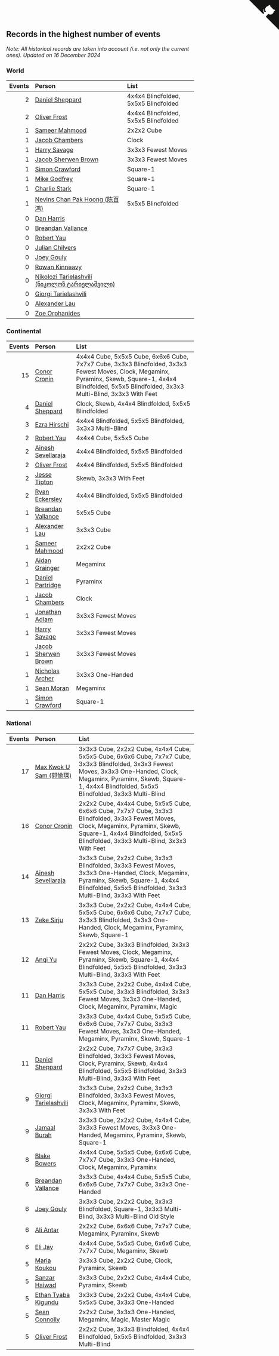## Records in the highest number of events

*Note: All historical records are taken into account (i.e. not only the current ones).*
*Updated on 16 December 2024*


### World

| Events | Person | List |
| ---: | :--- | :--- |
| 2 | [Daniel Sheppard](https://www.worldcubeassociation.org/persons/2009SHEP01) | 4x4x4 Blindfolded, 5x5x5 Blindfolded |
| 2 | [Oliver Frost](https://www.worldcubeassociation.org/persons/2012FROS01) | 4x4x4 Blindfolded, 5x5x5 Blindfolded |
| 1 | [Sameer Mahmood](https://www.worldcubeassociation.org/persons/2013MAHM02) | 2x2x2 Cube |
| 1 | [Jacob Chambers](https://www.worldcubeassociation.org/persons/2017CHAM09) | Clock |
| 1 | [Harry Savage](https://www.worldcubeassociation.org/persons/2013SAVA01) | 3x3x3 Fewest Moves |
| 1 | [Jacob Sherwen Brown](https://www.worldcubeassociation.org/persons/2022BROW01) | 3x3x3 Fewest Moves |
| 1 | [Simon Crawford](https://www.worldcubeassociation.org/persons/2008CRAW01) | Square-1 |
| 1 | [Mike Godfrey](https://www.worldcubeassociation.org/persons/2004GODF01) | Square-1 |
| 1 | [Charlie Stark](https://www.worldcubeassociation.org/persons/2014STAR05) | Square-1 |
| 1 | [Nevins Chan Pak Hoong (陈百鸿)](https://www.worldcubeassociation.org/persons/2010CHAN20) | 5x5x5 Blindfolded |
| 0 | [Dan Harris](https://www.worldcubeassociation.org/persons/2003HARR01) |  |
| 0 | [Breandan Vallance](https://www.worldcubeassociation.org/persons/2007VALL01) |  |
| 0 | [Robert Yau](https://www.worldcubeassociation.org/persons/2009YAUR01) |  |
| 0 | [Julian Chilvers](https://www.worldcubeassociation.org/persons/1982CHIL01) |  |
| 0 | [Joey Gouly](https://www.worldcubeassociation.org/persons/2007GOUL01) |  |
| 0 | [Rowan Kinneavy](https://www.worldcubeassociation.org/persons/2008KINN01) |  |
| 0 | [Nikolozi Tarielashvili (ნიკოლოზ ტარიელაშვილი)](https://www.worldcubeassociation.org/persons/2013TARI02) |  |
| 0 | [Giorgi Tarielashvili](https://www.worldcubeassociation.org/persons/2013TARI01) |  |
| 0 | [Alexander Lau](https://www.worldcubeassociation.org/persons/2011LAUA01) |  |
| 0 | [Zoe Orphanides](https://www.worldcubeassociation.org/persons/2013ORPH01) |  |

### Continental

| Events | Person | List |
| ---: | :--- | :--- |
| 15 | [Conor Cronin](https://www.worldcubeassociation.org/persons/2013CRON01) | 4x4x4 Cube, 5x5x5 Cube, 6x6x6 Cube, 7x7x7 Cube, 3x3x3 Blindfolded, 3x3x3 Fewest Moves, Clock, Megaminx, Pyraminx, Skewb, Square-1, 4x4x4 Blindfolded, 5x5x5 Blindfolded, 3x3x3 Multi-Blind, 3x3x3 With Feet |
| 4 | [Daniel Sheppard](https://www.worldcubeassociation.org/persons/2009SHEP01) | Clock, Skewb, 4x4x4 Blindfolded, 5x5x5 Blindfolded |
| 3 | [Ezra Hirschi](https://www.worldcubeassociation.org/persons/2019HIRS01) | 4x4x4 Blindfolded, 5x5x5 Blindfolded, 3x3x3 Multi-Blind |
| 2 | [Robert Yau](https://www.worldcubeassociation.org/persons/2009YAUR01) | 4x4x4 Cube, 5x5x5 Cube |
| 2 | [Ainesh Sevellaraja](https://www.worldcubeassociation.org/persons/2012SEVE01) | 4x4x4 Blindfolded, 5x5x5 Blindfolded |
| 2 | [Oliver Frost](https://www.worldcubeassociation.org/persons/2012FROS01) | 4x4x4 Blindfolded, 5x5x5 Blindfolded |
| 2 | [Jesse Tipton](https://www.worldcubeassociation.org/persons/2014TIPT01) | Skewb, 3x3x3 With Feet |
| 2 | [Ryan Eckersley](https://www.worldcubeassociation.org/persons/2019ECKE02) | 4x4x4 Blindfolded, 5x5x5 Blindfolded |
| 1 | [Breandan Vallance](https://www.worldcubeassociation.org/persons/2007VALL01) | 5x5x5 Cube |
| 1 | [Alexander Lau](https://www.worldcubeassociation.org/persons/2011LAUA01) | 3x3x3 Cube |
| 1 | [Sameer Mahmood](https://www.worldcubeassociation.org/persons/2013MAHM02) | 2x2x2 Cube |
| 1 | [Aidan Grainger](https://www.worldcubeassociation.org/persons/2018GRAI01) | Megaminx |
| 1 | [Daniel Partridge](https://www.worldcubeassociation.org/persons/2022PART02) | Pyraminx |
| 1 | [Jacob Chambers](https://www.worldcubeassociation.org/persons/2017CHAM09) | Clock |
| 1 | [Jonathan Adlam](https://www.worldcubeassociation.org/persons/2009ADLA01) | 3x3x3 Fewest Moves |
| 1 | [Harry Savage](https://www.worldcubeassociation.org/persons/2013SAVA01) | 3x3x3 Fewest Moves |
| 1 | [Jacob Sherwen Brown](https://www.worldcubeassociation.org/persons/2022BROW01) | 3x3x3 Fewest Moves |
| 1 | [Nicholas Archer](https://www.worldcubeassociation.org/persons/2020ARCH01) | 3x3x3 One-Handed |
| 1 | [Sean Moran](https://www.worldcubeassociation.org/persons/2016MORA24) | Megaminx |
| 1 | [Simon Crawford](https://www.worldcubeassociation.org/persons/2008CRAW01) | Square-1 |

### National

| Events | Person | List |
| ---: | :--- | :--- |
| 17 | [Max Kwok U Sam (郭愉琛)](https://www.worldcubeassociation.org/persons/2018SAMK01) | 3x3x3 Cube, 2x2x2 Cube, 4x4x4 Cube, 5x5x5 Cube, 6x6x6 Cube, 7x7x7 Cube, 3x3x3 Blindfolded, 3x3x3 Fewest Moves, 3x3x3 One-Handed, Clock, Megaminx, Pyraminx, Skewb, Square-1, 4x4x4 Blindfolded, 5x5x5 Blindfolded, 3x3x3 Multi-Blind |
| 16 | [Conor Cronin](https://www.worldcubeassociation.org/persons/2013CRON01) | 2x2x2 Cube, 4x4x4 Cube, 5x5x5 Cube, 6x6x6 Cube, 7x7x7 Cube, 3x3x3 Blindfolded, 3x3x3 Fewest Moves, Clock, Megaminx, Pyraminx, Skewb, Square-1, 4x4x4 Blindfolded, 5x5x5 Blindfolded, 3x3x3 Multi-Blind, 3x3x3 With Feet |
| 14 | [Ainesh Sevellaraja](https://www.worldcubeassociation.org/persons/2012SEVE01) | 3x3x3 Cube, 2x2x2 Cube, 3x3x3 Blindfolded, 3x3x3 Fewest Moves, 3x3x3 One-Handed, Clock, Megaminx, Pyraminx, Skewb, Square-1, 4x4x4 Blindfolded, 5x5x5 Blindfolded, 3x3x3 Multi-Blind, 3x3x3 With Feet |
| 13 | [Zeke Sirju](https://www.worldcubeassociation.org/persons/2022SIRJ01) | 3x3x3 Cube, 2x2x2 Cube, 4x4x4 Cube, 5x5x5 Cube, 6x6x6 Cube, 7x7x7 Cube, 3x3x3 Blindfolded, 3x3x3 One-Handed, Clock, Megaminx, Pyraminx, Skewb, Square-1 |
| 12 | [Anqi Yu](https://www.worldcubeassociation.org/persons/2018YUAN02) | 2x2x2 Cube, 3x3x3 Blindfolded, 3x3x3 Fewest Moves, Clock, Megaminx, Pyraminx, Skewb, Square-1, 4x4x4 Blindfolded, 5x5x5 Blindfolded, 3x3x3 Multi-Blind, 3x3x3 With Feet |
| 11 | [Dan Harris](https://www.worldcubeassociation.org/persons/2003HARR01) | 3x3x3 Cube, 2x2x2 Cube, 4x4x4 Cube, 5x5x5 Cube, 3x3x3 Blindfolded, 3x3x3 Fewest Moves, 3x3x3 One-Handed, Clock, Megaminx, Pyraminx, Magic |
| 11 | [Robert Yau](https://www.worldcubeassociation.org/persons/2009YAUR01) | 3x3x3 Cube, 4x4x4 Cube, 5x5x5 Cube, 6x6x6 Cube, 7x7x7 Cube, 3x3x3 Fewest Moves, 3x3x3 One-Handed, Megaminx, Pyraminx, Skewb, Square-1 |
| 11 | [Daniel Sheppard](https://www.worldcubeassociation.org/persons/2009SHEP01) | 2x2x2 Cube, 7x7x7 Cube, 3x3x3 Blindfolded, 3x3x3 Fewest Moves, Clock, Pyraminx, Skewb, 4x4x4 Blindfolded, 5x5x5 Blindfolded, 3x3x3 Multi-Blind, 3x3x3 With Feet |
| 9 | [Giorgi Tarielashvili](https://www.worldcubeassociation.org/persons/2013TARI01) | 3x3x3 Cube, 2x2x2 Cube, 3x3x3 Blindfolded, 3x3x3 Fewest Moves, Clock, Megaminx, Pyraminx, Skewb, 3x3x3 With Feet |
| 9 | [Jamaal Burah](https://www.worldcubeassociation.org/persons/2017BURA01) | 3x3x3 Cube, 2x2x2 Cube, 4x4x4 Cube, 3x3x3 Fewest Moves, 3x3x3 One-Handed, Megaminx, Pyraminx, Skewb, Square-1 |
| 8 | [Blake Bowers](https://www.worldcubeassociation.org/persons/2010BOWE01) | 4x4x4 Cube, 5x5x5 Cube, 6x6x6 Cube, 7x7x7 Cube, 3x3x3 One-Handed, Clock, Megaminx, Pyraminx |
| 6 | [Breandan Vallance](https://www.worldcubeassociation.org/persons/2007VALL01) | 3x3x3 Cube, 4x4x4 Cube, 5x5x5 Cube, 6x6x6 Cube, 7x7x7 Cube, 3x3x3 One-Handed |
| 6 | [Joey Gouly](https://www.worldcubeassociation.org/persons/2007GOUL01) | 3x3x3 Cube, 2x2x2 Cube, 3x3x3 Blindfolded, Square-1, 3x3x3 Multi-Blind, 3x3x3 Multi-Blind Old Style |
| 6 | [Ali Antar](https://www.worldcubeassociation.org/persons/2019ANTA02) | 2x2x2 Cube, 6x6x6 Cube, 7x7x7 Cube, Megaminx, Pyraminx, Skewb |
| 6 | [Eli Jay](https://www.worldcubeassociation.org/persons/2014JAYE01) | 4x4x4 Cube, 5x5x5 Cube, 6x6x6 Cube, 7x7x7 Cube, Megaminx, Skewb |
| 5 | [Maria Koukou](https://www.worldcubeassociation.org/persons/2013KOUK01) | 3x3x3 Cube, 2x2x2 Cube, Clock, Pyraminx, Skewb |
| 5 | [Sanzar Haiwad](https://www.worldcubeassociation.org/persons/2015HAIW01) | 3x3x3 Cube, 2x2x2 Cube, 4x4x4 Cube, Pyraminx, Skewb |
| 5 | [Ethan Tyaba Kigundu](https://www.worldcubeassociation.org/persons/2023TTYA01) | 3x3x3 Cube, 2x2x2 Cube, 4x4x4 Cube, 5x5x5 Cube, 3x3x3 One-Handed |
| 5 | [Sean Connolly](https://www.worldcubeassociation.org/persons/2004CONN01) | 2x2x2 Cube, 3x3x3 One-Handed, Megaminx, Magic, Master Magic |
| 5 | [Oliver Frost](https://www.worldcubeassociation.org/persons/2012FROS01) | 2x2x2 Cube, 3x3x3 Blindfolded, 4x4x4 Blindfolded, 5x5x5 Blindfolded, 3x3x3 Multi-Blind |


<a href="https://github.com/simonkellly/wca_statistics_uk" class="github-corner" aria-label="View source on Github"><svg width="80" height="80" viewBox="0 0 250 250" style="fill:#151513; color:#fff; position: absolute; top: 0; border: 0; right: 0;" aria-hidden="true"><path d="M0,0 L115,115 L130,115 L142,142 L250,250 L250,0 Z"></path><path d="M128.3,109.0 C113.8,99.7 119.0,89.6 119.0,89.6 C122.0,82.7 120.5,78.6 120.5,78.6 C119.2,72.0 123.4,76.3 123.4,76.3 C127.3,80.9 125.5,87.3 125.5,87.3 C122.9,97.6 130.6,101.9 134.4,103.2" fill="currentColor" style="transform-origin: 130px 106px;" class="octo-arm"></path><path d="M115.0,115.0 C114.9,115.1 118.7,116.5 119.8,115.4 L133.7,101.6 C136.9,99.2 139.9,98.4 142.2,98.6 C133.8,88.0 127.5,74.4 143.8,58.0 C148.5,53.4 154.0,51.2 159.7,51.0 C160.3,49.4 163.2,43.6 171.4,40.1 C171.4,40.1 176.1,42.5 178.8,56.2 C183.1,58.6 187.2,61.8 190.9,65.4 C194.5,69.0 197.7,73.2 200.1,77.6 C213.8,80.2 216.3,84.9 216.3,84.9 C212.7,93.1 206.9,96.0 205.4,96.6 C205.1,102.4 203.0,107.8 198.3,112.5 C181.9,128.9 168.3,122.5 157.7,114.1 C157.9,116.9 156.7,120.9 152.7,124.9 L141.0,136.5 C139.8,137.7 141.6,141.9 141.8,141.8 Z" fill="currentColor" class="octo-body"></path></svg></a><style>.github-corner:hover .octo-arm{animation:octocat-wave 560ms ease-in-out}@keyframes octocat-wave{0%,100%{transform:rotate(0)}20%,60%{transform:rotate(-25deg)}40%,80%{transform:rotate(10deg)}}@media (max-width:500px){.github-corner:hover .octo-arm{animation:none}.github-corner .octo-arm{animation:octocat-wave 560ms ease-in-out}}</style>
